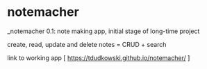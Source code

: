 # notemacher
_notemacher 0.1: note making app, initial stage of long-time project

create, read, update and delete notes = CRUD + search

link to working app [ https://tdudkowski.github.io/notemacher/ ]
